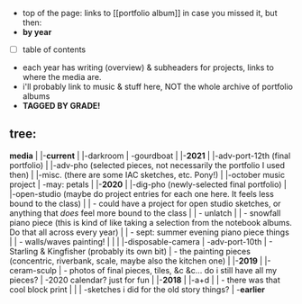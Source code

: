 - top of the page: links to [[portfolio album]] in case you missed it, but then:
- __by year__
- [ ] table of contents
- each year has writing (overview) & subheaders for projects, links to where the media are.
- i'll probably link to music & stuff here, NOT the whole archive of portfolio albums
- __TAGGED BY GRADE!__

## tree:

__media__
|
|-__current__
| |-darkroom
| \-gourdboat
|
|-__2021__
| |-adv-port-12th (final portfolio)
| |-adv-pho (selected pieces, not necessarily the portfolio I used then)
| |-misc. (there are some IAC sketches, etc. Pony!)
| |-october music project
| \-may: petals
|
|-__2020__
| |-dig-pho (newly-selected final portfolio)
| |-open-studio (maybe do project entries for each one here. It feels less bound to the class)
| |  - could have a project for open studio sketches, or anything that _does_ feel more bound to the class
| |  - unlatch
| |  - snowfall piano piece (this is kind of like taking a selection from the notebook albums. Do that all across every year)
| |  - sept: summer evening piano piece things
| |  - walls/waves painting!
| |
| |-disposable-camera
| \-adv-port-10th
|    - Starling & Kingfisher (probably its own bit)
|    - the painting pieces (concentric, riverbank, scale, maybe also the kitchen one)
|
|-__2019__
| |-ceram-sculp
|    - photos of final pieces, tiles, &c &c... do i still have all my pieces?
| \-2020 calendar? just for fun
|
|-__2018__
| |-a+d
| |  - there was that cool block print
| |
| \-sketches i did for the old story things?
|
\-__earlier__
